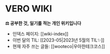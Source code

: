 # VERO WIKI

**⚖️ 공부한 것, 일기를 적는 개인 위키입니다**

* 인덱스 페이지: [[wiki-index]]
* 이번 달의 TIL: [[2023-05|2023년 5월의 TIL✨]]
* 현재 자주 쓰는 글들: [[wooteco|우아한테크코스]]

